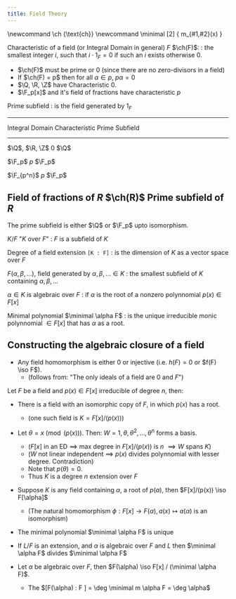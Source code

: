 ```yaml
---
title: Field Theory
---
```


\newcommand \ch {\text{ch}}
\newcommand \minimal  [2] { m_{#1,#2}(x) }

Characteristic of a field (or Integral Domain in general) $F$ $\ch(F)$:
:   the smallest integer $i$, such that $i \cdot 1_F = 0$ if such an $i$
    exists otherwise $0$.

-   $\ch(F)$ must be prime or 0 (since there are no zero-divisors in a
    field)
-   If $\ch(F) = p$ then for all $\alpha \in p$, $p \alpha = 0$
-   $\Q, \R, \Z$ have Characteristic $0$.
-   $\F_p[x]$ and it's field of fractions have characteristic $p$

Prime subfield
:   is the field generated by $1_F$


  -----------------------------------------------------------------------
  Integral Domain           Characteristic      Prime Subfield
  ------------------------- ------------------- -------------------------
  $\Q$, $\R, \Z$            0                   $\Q$

  $\F_p$                    $p$                 $\F_p$

  $\F_{p^n}$                $p$                 $\F_p$

  Field of fractions of $R$ $\ch(R)$            Prime subfield of $R$
  -----------------------------------------------------------------------

The prime subfield is either $\Q$ or $\F_p$ upto isomorphism.

$K / F$ "$K$ over $F$"
:   $F$ is a subfield of $K$

Degree of a field extension `[K : F]`
:   is the dimension of $K$ as a vector space over $F$

$F(\alpha, \beta, \ldots)$, field generated by $\alpha, \beta, \ldots \in K$
:   the smallest subfield of $K$ containing $\alpha, \beta, \ldots$

$\alpha \in K$ is algebraic over $F$
:   if $\alpha$ is the root of a nonzero polynnomial $p(x) \in F[x]$

Minimal polynomial $\minimal \alpha F$
:   is the unique irreducible monic polynnomial $\in F[x]$ that has $\alpha$
    as a root.

Constructing the algebraic closure of a field
---------------------------------------------


-   Any field homomorphism is either $0$ or injective (i.e. $h(F) = 0$
    or $f(F) \iso F$).
    -   (follows from: "The only ideals of a field are $0$ and $F$")

Let $F$ be a field and $p(x) \in F[x]$ irreducible of degree $n$, then:

-   There is a field with an isomorphic copy of $F$, in which
    $p(x)$ has a root.
    -   (one such field is $K = F[x] / (p(x))$)
-   Let $\theta = x \pmod {(p(x))}$. Then:
    $W = 1, \theta, \theta^2, \ldots, \theta^n$ forms a basis.
    -   ($F[x]$ in an ED $\implies$ max degree in $F[x] / (p(x))$ is $n$
        $\implies W$ spans $K$)
    -   ($W$ not linear independent $\implies$ $p(x)$ divides
        polynnomial with lesser degree. Contradiction)
    - Note that $p(\theta) = 0$.
    - Thus $K$ is a degree $n$  extension over $F$

-   Suppose $K$ is any field containing $\alpha$, a root of $p(a)$, then
    $F[x]/(p(x)) \iso F[\alpha]$
    -   (The natural homomorphism
        $\phi : F[x] \to F(\alpha), a(x) \mapsto a(\alpha)$ is an
        isomorphism)

-   The minimal polynomial $\minimal \alpha F$ is unique

-   If $L/F$ is an extension, and $\alpha$ is algebraic over $F$ and $L$
    then $\minimal \alpha F$ divides $\minimal \alpha F$

-   Let $\alpha$ be algebraic over $F$, then
    $F(\alpha) \iso F[x] / (\minimal \alpha F)$. 
    - The $[F(\alpha) : F ]  = \deg \minimal m \alpha F = \deg \alpha$

